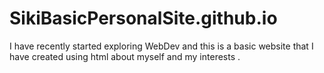 # SikiBasicPersonalSite.github.io
I have recently started exploring WebDev and this is a basic website that I have created using html about myself and my interests . 
